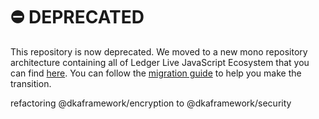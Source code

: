# ⛔️ DEPRECATED

This repository is now deprecated. We moved to a new mono repository architecture containing all of Ledger Live JavaScript Ecosystem that you can find [here](https://github.com/YovanggaAnandhika/DKAFramework-Typescript). 
You can follow the [migration guide]("") to help you make the transition.

refactoring @dkaframework/encryption to @dkaframework/security
